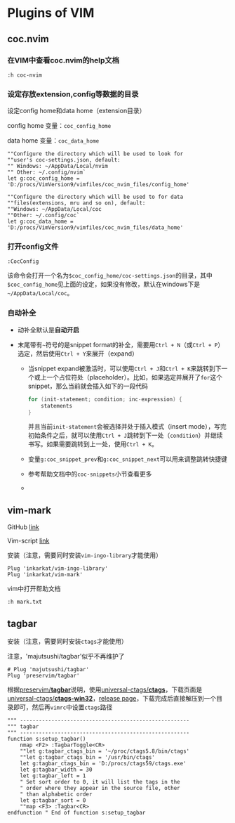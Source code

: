 # Plugins of VIM



## coc.nvim

### 在VIM中查看coc.nvim的help文档

```vim
:h coc-nvim
```



### 设定存放extension,config等数据的目录

设定config home和data home（extension目录）

config home 变量：`coc_config_home`

data home 变量：`coc_data_home`

```vim
""Configure the directory which will be used to look for
""user's coc-settings.json, default:
"" Windows: ~/AppData/Local/nvim
"" Other: ~/.config/nvim`
let g:coc_config_home = 'D:/procs/VimVersion9/vimfiles/coc_nvim_files/config_home'

""Configure the directory which will be used to for data
""files(extensions, mru and so on), default:
""Windows: ~/AppData/Local/coc
""Other: ~/.config/coc`
let g:coc_data_home = 'D:/procs/VimVersion9/vimfiles/coc_nvim_files/data_home'
```



### 打开config文件

```vim
:CocConfig
```

该命令会打开一个名为`$coc_config_home/coc-settings.json`的目录，其中`$coc_config_home`见上面的设定，如果没有修改，默认在windows下是`~/AppData/Local/coc`。



### 自动补全

- 动补全默认是**自动开启**

- 末尾带有`~`符号的是snippet format的补全，需要用`Ctrl + N`（或`Ctrl + P`）选定，然后使用`Ctrl + Y`来展开（expand）

  - 当snippet expand被激活时，可以使用`Ctrl + J`和`Ctrl + K`来跳转到下一个或上一个占位符处（placeholder）。比如，如果选定并展开了`for`这个snippet，那么当前就会插入如下的一段代码

    ```cpp
    for (init-statement; condition; inc-expression) {
        statements
    }
    ```

    并且当前`init-statement`会被选择并处于插入模式（insert mode），写完初始条件之后，就可以使用`Ctrl + J`跳转到下一处（`condition`）并继续书写。如果需要跳转到上一处，使用`Ctrl + K`。

  - 变量`g:coc_snippet_prev`和`g:coc_snippet_next`可以用来调整跳转快捷键

  - 参考帮助文档中的`coc-snippets`小节查看更多

  - 







## vim-mark

GitHub [link](https://github.com/inkarkat/vim-mark)

Vim-script [link](https://www.vim.org/scripts/script.php?script_id=1238)



安装（注意，需要同时安装`vim-ingo-library`才能使用）

```vim
Plug 'inkarkat/vim-ingo-library'
Plug 'inkarkat/vim-mark'
```

vim中打开帮助文档

```vim
:h mark.txt
```





## tagbar

安装（注意，需要同时安装`ctags`才能使用）

注意，'majutsushi/tagbar'似乎不再维护了

```vim
# Plug 'majutsushi/tagbar'
Plug 'preservim/tagbar'
```

根据[preservim/**tagbar**](https://github.com/preservim/tagbar)说明，使用[universal-ctags/**ctags**](https://github.com/universal-ctags)，下载页面是[universal-ctags/**ctags-win32**](https://github.com/universal-ctags)，[release page](https://github.com/universal-ctags/ctags-win32/releases)，下载完成后直接解压到一个目录即可，然后再`vimrc`中设置`ctags`路径

```vim
""" ------------------------------------------------------
""" tagbar
""" ------------------------------------------------------
function s:setup_tagbar()
    nmap <F2> :TagbarToggle<CR>
    ""let g:tagbar_ctags_bin = '~/proc/ctags5.8/bin/ctags'
    ""let g:tagbar_ctags_bin = '/usr/bin/ctags'
    let g:tagbar_ctags_bin = 'D:/procs/ctags59/ctags.exe'
    let g:tagbar_width = 30
    let g:tagbar_left = 1
    " Set sort order to 0, it will list the tags in the
    " order where they appear in the source file, other
    " than alphabetic order
    let g:tagbar_sort = 0
    ""map <F3> :Tagbar<CR>
endfunction " End of function s:setup_tagbar
```





